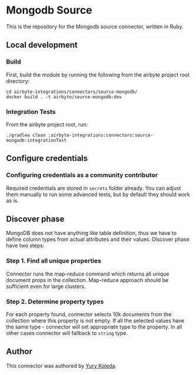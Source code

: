 # Mongodb Source 

This is the repository for the Mongodb source connector, written in Ruby. 

## Local development
### Build
First, build the module by running the following from the airbyte project root directory: 
```
cd airbyte-integrations/connectors/source-mongodb/
docker build . -t airbyte/source-mongodb:dev
```

### Integration Tests 
From the airbyte project root, run:
```
./gradlew clean :airbyte-integrations:connectors:source-mongodb:integrationTest
```

## Configure credentials
### Configuring credentials as a community contributor
Required credentials are stored in `secrets` folder already. You can adjust them manually to run some advanced tests, but by default they should work as is.

## Discover phase
MongoDB does not have anything like table definition, thus we have to define column types from actual attributes and their values. Discover phase have two steps:

### Step 1. Find all unique properties
Connector runs the map-reduce command which returns all unique document props in the collection. Map-reduce approach should be sufficient even for large clusters.

### Step 2. Determine property types
For each property found, connector selects 10k documents from the collection where this property is not empty. If all the selected values have the same type - connector will set appropriate type to the property. In all other cases connector will fallback to `string` type.

## Author
This connector was authored by [Yury Koleda](https://github.com/FUT).
